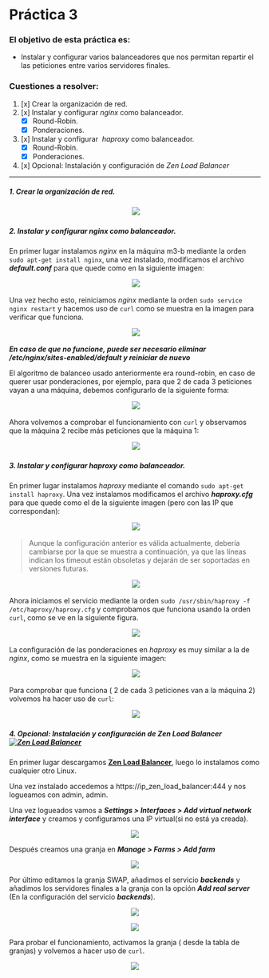 # Práctica 3

### El objetivo de esta práctica es:
- Instalar y configurar varios balanceadores que nos permitan repartir el las peticiones entre varios servidores finales.

### Cuestiones a resolver:

1. [x] Crear la organización de red.
2. [x] Instalar y configurar *nginx* como balanceador.
    - [x] Round-Robin.
    - [x] Ponderaciones.
3. [x] Instalar y configurar  *haproxy* como balanceador.
    - [x] Round-Robin.
    - [x] Ponderaciones.
4. [x] Opcional: Instalación y configuración de *Zen Load Balancer*

_________

##### 1. Crear la organización de red.
<p align="center">
 <img src="https://github.com/antoniovj1/servidores_web_altas_prestaciones_ugr/blob/master/practicas/practica3/imagenes/topologia.png" />
</p>

##### 2. Instalar y configurar *nginx* como balanceador.

En primer lugar instalamos *nginx* en la máquina m3-b mediante la orden `sudo apt-get install nginx`, una vez instalado,
modificamos el archivo ***default.conf*** para que quede como en la siguiente imagen:

<p align="center">
 <img src="https://github.com/antoniovj1/servidores_web_altas_prestaciones_ugr/blob/master/practicas/practica3/imagenes/nginxdefault.png" />
</p>

Una vez hecho esto, reiniciamos *nginx* mediante la orden `sudo service nginx restart` y hacemos uso de `curl` como se
muestra en la imagen para verificar que funciona.

<p align="center">
 <img src="https://github.com/antoniovj1/servidores_web_altas_prestaciones_ugr/blob/master/practicas/practica3/imagenes/roundrobin.png" />
</p>

***En caso de que no funcione, puede ser necesario eliminar /etc/nginx/sites-enabled/default y reiniciar de nuevo***

El algoritmo de balanceo usado anteriormente era round-robin, en caso de querer usar ponderaciones, por ejemplo,
para que 2 de cada 3 peticiones vayan a una máquina, debemos configurarlo de la siguiente forma:

<p align="center">
 <img src="https://github.com/antoniovj1/servidores_web_altas_prestaciones_ugr/blob/master/practicas/practica3/imagenes/weight.png" />
</p>

Ahora volvemos a comprobar el funcionamiento con `curl` y observamos que la máquina 2 recibe más peticiones que la máquina 1:

<p align="center">
 <img src="https://github.com/antoniovj1/servidores_web_altas_prestaciones_ugr/blob/master/practicas/practica3/imagenes/weightcurl.png" />
</p>

##### 3. Instalar y configurar *haproxy* como balanceador.

En primer lugar instalamos *haproxy* mediante el comando `sudo apt-get install haproxy`. Una vez instalamos modificamos
el archivo ***haproxy.cfg*** para que quede como el de la siguiente imagen (pero con las IP que correspondan):

<p align="center">
 <img src="https://github.com/antoniovj1/servidores_web_altas_prestaciones_ugr/blob/master/practicas/practica3/imagenes/haconfig.png" />
</p>

> Aunque la configuración anterior es válida actualmente, debería cambiarse por la que se muestra a continuación,
ya que las líneas indican los timeout están obsoletas y dejarán de ser soportadas en versiones futuras.
<p align="center">
 <img src="https://github.com/antoniovj1/servidores_web_altas_prestaciones_ugr/blob/master/practicas/practica3/imagenes/haconfig2.png" />
</p>

Ahora iniciamos el servicio mediante la orden `sudo /usr/sbin/haproxy -f /etc/haproxy/haproxy.cfg` y comprobamos que
funciona usando la orden `curl`, como se ve en la siguiente figura.

<p align="center">
 <img src="https://github.com/antoniovj1/servidores_web_altas_prestaciones_ugr/blob/master/practicas/practica3/imagenes/curlha.png" />
</p>

La configuración de las ponderaciones en *haproxy* es muy similar a la de *nginx*, como se muestra en la siguiente imagen:
<p align="center">
 <img src="https://github.com/antoniovj1/servidores_web_altas_prestaciones_ugr/blob/master/practicas/practica3/imagenes/haconfig3.png" />
</p>

Para comprobar que funciona ( 2 de cada 3 peticiones van a la máquina 2) volvemos ha hacer uso de `curl`:
<p align="center">
 <img src="https://github.com/antoniovj1/servidores_web_altas_prestaciones_ugr/blob/master/practicas/practica3/imagenes/weightha.png" />
</p>

##### 4. Opcional: Instalación y configuración de *Zen Load Balancer* [![Zen Load Balancer](https://github.com/antoniovj1/servidores_web_altas_prestaciones_ugr/blob/master/practicas/practica3/imagenes/logozen.png)](http://www.zenloadbalancer.com/)

En primer lugar descargamos [**Zen Load Balancer**](http://www.zenloadbalancer.com/community/downloads/),
luego lo instalamos como cualquier otro Linux.


Una vez instalado accedemos a https://ip_zen_load_balancer:444 y nos logueamos con admin, admin.

Una vez logueados vamos a ***Settings > Interfaces > Add virtual network interface*** y creamos y configuramos una IP virtual(si no está ya creada).
<p align="center">
 <img src="https://github.com/antoniovj1/servidores_web_altas_prestaciones_ugr/blob/master/practicas/practica3/imagenes/zen1.png" />
</p>

Después creamos una granja en ***Manage > Farms > Add farm***

<p align="center">
 <img src="https://github.com/antoniovj1/servidores_web_altas_prestaciones_ugr/blob/master/practicas/practica3/imagenes/zen2.png" />
</p>

Por último editamos la granja SWAP, añadimos el servicio ***backends*** y  añadimos los servidores finales a la granja con la opción ***Add real server*** (En la configuración del servicio ***backends***).

<p align="center">
 <img src="https://github.com/antoniovj1/servidores_web_altas_prestaciones_ugr/blob/master/practicas/practica3/imagenes/zen3.png" />
</p>

<p align="center">
 <img src="https://github.com/antoniovj1/servidores_web_altas_prestaciones_ugr/blob/master/practicas/practica3/imagenes/zen4.png" />
</p>


Para probar el funcionamiento, activamos la granja ( desde la tabla de granjas) y volvemos a hacer uso de `curl`.

<p align="center">
 <img src="https://github.com/antoniovj1/servidores_web_altas_prestaciones_ugr/blob/master/practicas/practica3/imagenes/zen5.png" />
</p>
